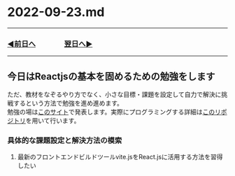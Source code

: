 # 2022-09-23.md
  
---

### [◀️前日へ](https://github.com/yuasys/chatty-journal/blob/main/2022/09/2022-09-22.md)&emsp;&emsp;&emsp;&emsp;[翌日へ▶️](https://github.com/yuasys/chatty-journal/blob/main/2022/09/2022-09-24.md)

---

## 今日はReactjsの基本を固めるための勉強をします

ただ、教材をなぞるやり方でなく、小さな目標・課題を設定して自力で解決に挑戦するという方法で勉強を進め進めます。  
勉強の場は<a href="https://yuasys.github.io/react-second-repo/">このサイト</a>で発表します。実際にプログラミングする詳細は<a href="https://github.com/yuasys/react-second-repo.git">このリポジトリ</a>を用いて行います。

### 具体的な課題設定と解決方法の模索

<ol>
  <li>最新のフロントエンドビルドツールvite.jsをReact.jsに活用する方法を習得したい</li>
</ol>
